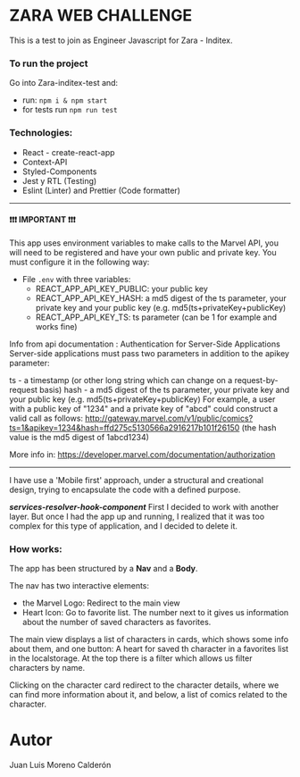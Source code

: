 # ZARA WEB CHALLENGE

This is a test to join as Engineer Javascript for Zara - Inditex.

### To run the project
Go into Zara-inditex-test and:

- run: `npm i & npm start`
- for tests run `npm run test`

### Technologies:

- React - create-react-app
- Context-API
- Styled-Components
- Jest y RTL (Testing)
- Eslint (Linter) and Prettier (Code formatter)

------------------------------

####  :exclamation::exclamation::exclamation: IMPORTANT :exclamation::exclamation::exclamation:
This app uses environment variables to make calls to the Marvel API, you will need to be registered and have your own public and private key.
You must configure it in the following way:
- File `.env` with three variables:
    - REACT_APP_API_KEY_PUBLIC: your public key
    - REACT_APP_API_KEY_HASH: a md5 digest of the ts parameter, your private key and your public key (e.g. md5(ts+privateKey+publicKey)
    - REACT_APP_API_KEY_TS: ts parameter (can be 1 for example and works fine)

Info from api documentation :
Authentication for Server-Side Applications
Server-side applications must pass two parameters in addition to the apikey parameter:

ts - a timestamp (or other long string which can change on a request-by-request basis)
hash - a md5 digest of the ts parameter, your private key and your public key (e.g. md5(ts+privateKey+publicKey)
For example, a user with a public key of "1234" and a private key of "abcd" could construct a valid call as follows: http://gateway.marvel.com/v1/public/comics?ts=1&apikey=1234&hash=ffd275c5130566a2916217b101f26150 (the hash value is the md5 digest of 1abcd1234)

More info in: https://developer.marvel.com/documentation/authorization

------------------------------

I have use a 'Mobile first' approach, under a structural and creational design, trying to encapsulate the code with a defined purpose.

***services-resolver-hook-component***
First I decided to work with another layer. But once I had the app up and running, I realized that it was too complex for this type of application, and I decided to delete it.


### How works:
The app has been structured by a **Nav** and a **Body**.

The nav has two interactive elements:
- the Marvel Logo: Redirect to the main view
- Heart Icon: Go to favorite list. The number next to it gives us information about the number of saved characters as favorites.

The main view displays a list of characters in cards, which shows some info about them, and one button: A heart for saved th character in a favorites list in the localstorage.
At the top there is a filter which allows us filter characters by name.

Clicking on the character card redirect to the character details, where we can find more information about it, and below, a list of comics related to the character.

# Autor

Juan Luis Moreno Calderón
